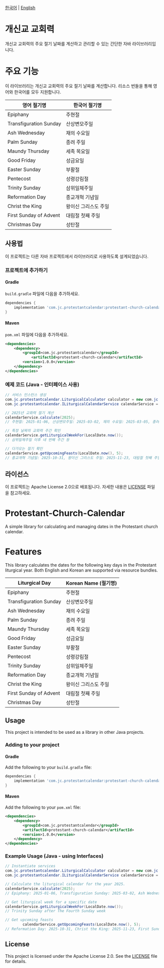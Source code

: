 [한국어](#개신교-교회력) | [English](#Protestant-Church-Calendar)

# 개신교 교회력

개신교 교회력의 주요 절기 날짜를 계산하고 관리할 수 있는 간단한 자바 라이브러리입니다.

# 주요 기능
이 라이브러리는 개신교 교회력의 주요 절기 날짜를 계산합니다. 리소스 번들을 통해 영어와 한국어를 모두 지원합니다.

| 영어 절기명               | 한국어 절기명             |
|---------------------------|---------------------------|
| Epiphany                  | 주현절                   |
| Transfiguration Sunday    | 산상변모주일             |
| Ash Wednesday             | 재의 수요일              |
| Palm Sunday               | 종려 주일                |
| Maundy Thursday           | 세족 목요일              |
| Good Friday               | 성금요일                 |
| Easter Sunday             | 부활절                   |
| Pentecost                 | 성령강림절               |
| Trinity Sunday            | 삼위일체주일             |
| Reformation Day           | 종교개혁 기념일          |
| Christ the King           | 왕이신 그리스도 주일      |
| First Sunday of Advent    | 대림절 첫째 주일          |
| Christmas Day             | 성탄절                   |

## 사용법

이 프로젝트는 다른 자바 프로젝트에서 라이브러리로 사용하도록 설계되었습니다.

### 프로젝트에 추가하기

#### Gradle

`build.gradle` 파일에 다음을 추가하세요.

```groovy
dependencies {
    implementation 'com.jc.protestantcalendar:protestant-church-calendar:1.0.0' 
}
```

#### Maven

`pom.xml` 파일에 다음을 추가하세요.

```xml
<dependencies>
    <dependency>
        <groupId>com.jc.protestantcalendar</groupId>
            <artifactId>protestant-church-calendar</artifactId>
        <version>1.0.0</version>
    </dependency>
</dependencies>
```

### 예제 코드 (Java - 인터페이스 사용)

```java
// 서비스 인스턴스 생성
com.jc.protestantcalendar.LiturgicalCalculator calculator = new com.jc.protestantcalendar.LiturgicalCalculator(ResourceBundle.getBundle("messages", Locale.KOREAN));
com.jc.protestantcalendar.ILiturgicalCalendarService calendarService = new com.jc.protestantcalendar.LiturgicalCalendarService(calculator);

// 2025년 교회력 절기 계산
calendarService.calculate(2025);
// 주현절: 2025-01-06, 산상변모주일: 2025-03-02, 재의 수요일: 2025-03-05, 종려 주일: 2025-04-13, 세족 목요일: 2025-04-17, 성금요일: 2025-04-18, 부활절: 2025-04-20, 성령강림절: 2025-06-08, 삼위일체주일: 2025-06-15, 종교개혁 기념일: 2025-10-31, 왕이신 그리스도 주일: 2025-11-23, 대림절 첫째 주일: 2025-11-30, 성탄절: 2025-12-25

// 특정 날짜의 교회력 주간 확인
calendarService.getLiturgicalWeekFor(LocalDate.now());
// 삼위일체주일 이후 네 번째 주간 등

// 다가오는 절기 확인
calendarService.getUpcomingFeasts(LocalDate.now(), 5);
// 종교개혁 기념일: 2025-10-31, 왕이신 그리스도 주일: 2025-11-23, 대림절 첫째 주일: 2025-11-30, 성탄절: 2025-12-25
```

## 라이선스

이 프로젝트는 Apache License 2.0으로 배포됩니다. 자세한 내용은 [LICENSE](LICENSE) 파일을 참고하세요.


# Protestant-Church-Calendar

A simple library for calculating and managing dates in the Protestant church calendar.

# Features
This library calculates the dates for the following key days in the Protestant liturgical year. Both English and Korean are supported via resource bundles.

| Liturgical Day            | Korean Name (절기명)       |
|---------------------------|---------------------------|
| Epiphany                  | 주현절                   |
| Transfiguration Sunday    | 산상변모주일             |
| Ash Wednesday             | 재의 수요일              |
| Palm Sunday               | 종려 주일                |
| Maundy Thursday           | 세족 목요일              |
| Good Friday               | 성금요일                 |
| Easter Sunday             | 부활절                   |
| Pentecost                 | 성령강림절               |
| Trinity Sunday            | 삼위일체주일             |
| Reformation Day           | 종교개혁 기념일          |
| Christ the King           | 왕이신 그리스도 주일      |
| First Sunday of Advent    | 대림절 첫째 주일          |
| Christmas Day             | 성탄절                   |

## Usage

This project is intended to be used as a library in other Java projects.

### Adding to your project

#### Gradle

Add the following to your `build.gradle` file:

```groovy
dependencies {
    implementation 'com.jc.protestantcalendar:protestant-church-calendar:1.0.0' 
}
```

#### Maven

Add the following to your `pom.xml` file:

```xml
<dependencies>
    <dependency>
        <groupId>com.jc.protestantcalendar</groupId>
        <artifactId>protestant-church-calendar</artifactId>
        <version>1.0.0</version>
    </dependency>
</dependencies>
```

### Example Usage (Java - using Interfaces)

```java
// Instantiate services
com.jc.protestantcalendar.LiturgicalCalculator calculator = new com.jc.protestantcalendar.LiturgicalCalculator(ResourceBundle.getBundle("messages", Locale.ENGLISH));
com.jc.protestantcalendar.ILiturgicalCalendarService calendarService = new com.jc.protestantcalendar.LiturgicalCalendarService(calculator);

// Calculate the liturgical calendar for the year 2025.
calendarService.calculate(2025);
// Epiphany: 2025-01-06, Transfiguration Sunday: 2025-03-02, Ash Wednesday: 2025-03-05, Palm Sunday: 2025-04-13, Maundy Thursday: 2025-04-17, Good Friday: 2025-04-18, Easter Sunday: 2025-04-20, Pentecost: 2025-06-08, Trinity Sunday: 2025-06-15, Reformation Day: 2025-10-31, Christ the King: 2025-11-23, First Sunday of Advent: 2025-11-30, Christmas Day: 2025-12-25

// Get liturgical week for a specific date
calendarService.getLiturgicalWeekFor(LocalDate.now());
// Trinity Sunday after The Fourth Sunday week

// Get upcoming feasts
        calendarService.getUpcomingFeasts(LocalDate.now(), 5);
// Reformation Day: 2025-10-31, Christ the King: 2025-11-23, First Sunday of Advent: 2025-11-30, Christmas Day: 2025-12-25
```
## License

This project is licensed under the Apache License 2.0. See the [LICENSE](LICENSE) file for details.
